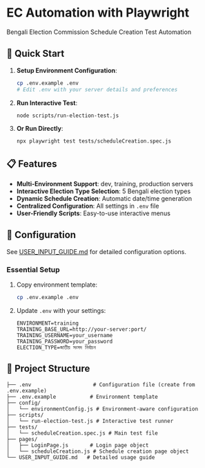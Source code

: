 # EC Automation with Playwright

Bengali Election Commission Schedule Creation Test Automation

## 🚀 Quick Start

1. **Setup Environment Configuration**:

   ```bash
   cp .env.example .env
   # Edit .env with your server details and preferences
   ```

2. **Run Interactive Test**:

   ```bash
   node scripts/run-election-test.js
   ```

3. **Or Run Directly**:
   ```bash
   npx playwright test tests/scheduleCreation.spec.js
   ```

## 📋 Features

- **Multi-Environment Support**: dev, training, production servers
- **Interactive Election Type Selection**: 5 Bengali election types
- **Dynamic Schedule Creation**: Automatic date/time generation
- **Centralized Configuration**: All settings in `.env` file
- **User-Friendly Scripts**: Easy-to-use interactive menus

## 🔧 Configuration

See [USER_INPUT_GUIDE.md](./USER_INPUT_GUIDE.md) for detailed configuration options.

### Essential Setup

1. Copy environment template:

   ```bash
   cp .env.example .env
   ```

2. Update `.env` with your settings:
   ```env
   ENVIRONMENT=training
   TRAINING_BASE_URL=http://your-server:port/
   TRAINING_USERNAME=your_username
   TRAINING_PASSWORD=your_password
   ELECTION_TYPE=জাতীয় সংসদ নির্বাচন
   ```

## 📁 Project Structure

```
├── .env                    # Configuration file (create from .env.example)
├── .env.example           # Environment template
├── config/
│   └── environmentConfig.js # Environment-aware configuration
├── scripts/
│   └── run-election-test.js # Interactive test runner
├── tests/
│   └── scheduleCreation.spec.js # Main test file
├── pages/
│   ├── LoginPage.js       # Login page object
│   └── scheduleCreation.js # Schedule creation page object
└── USER_INPUT_GUIDE.md   # Detailed usage guide
```
